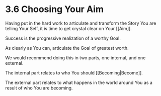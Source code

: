 # 3.6 Choosing Your Aim
Having put in the hard work to articulate and transform the Story You are telling Your Self, it is time to get crystal clear on Your [[Aim]]. 

Success is the progressive realization of a worthy Goal. 

As clearly as You can, articulate the Goal of greatest worth. 

We would recommend doing this in two parts, one internal, and one external. 

The internal part relates to who You should [[Becoming|Become]].

The external part relates to what happens in the world around You as a result of who You are becoming. 